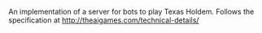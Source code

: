 An implementation of a server for bots to play Texas Holdem. Follows the
specification at http://theaigames.com/technical-details/